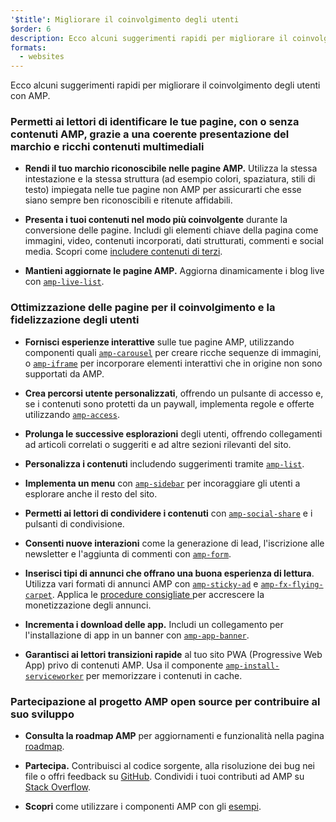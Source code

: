 ```yaml
---
'$title': Migliorare il coinvolgimento degli utenti
$order: 6
description: Ecco alcuni suggerimenti rapidi per migliorare il coinvolgimento degli utenti con AMP. Questo permetterà ai lettori di identificare le tue pagine, con o senza contenuti AMP, grazie a una coerente presentazione del marchio e ricchi contenuti multimediali
formats:
  - websites
---
```


Ecco alcuni suggerimenti rapidi per migliorare il coinvolgimento degli utenti con AMP.

### Permetti ai lettori di identificare le tue pagine, con o senza contenuti AMP, grazie a una coerente presentazione del marchio e ricchi contenuti multimediali

- **Rendi il tuo marchio riconoscibile nelle pagine AMP.** Utilizza la stessa intestazione e la stessa struttura (ad esempio colori, spaziatura, stili di testo) impiegata nelle tue pagine non AMP per assicurarti che esse siano sempre ben riconoscibili e ritenute affidabili.

- **Presenta i tuoi contenuti nel modo più coinvolgente** durante la conversione delle pagine. Includi gli elementi chiave della pagina come immagini, video, contenuti incorporati, dati strutturati, commenti e social media. Scopri come [includere contenuti di terzi](../../../documentation/guides-and-tutorials/develop/media_iframes_3p/third_party_components.md).

- **Mantieni aggiornate le pagine AMP.** Aggiorna dinamicamente i blog live con [`amp-live-list`](../../../documentation/components/reference/amp-live-list.md).

### Ottimizzazione delle pagine per il coinvolgimento e la fidelizzazione degli utenti

- **Fornisci esperienze interattive** sulle tue pagine AMP, utilizzando componenti quali [`amp-carousel`](../../../documentation/components/reference/amp-carousel.md) per creare ricche sequenze di immagini, o [`amp-iframe`](../../../documentation/components/reference/amp-iframe.md) per incorporare elementi interattivi che in origine non sono supportati da AMP.

- **Crea percorsi utente personalizzati**, offrendo un pulsante di accesso e, se i contenuti sono protetti da un paywall, implementa regole e offerte utilizzando [`amp-access`](../../../documentation/components/reference/amp-access.md).

- **Prolunga le successive esplorazioni** degli utenti, offrendo collegamenti ad articoli correlati o suggeriti e ad altre sezioni rilevanti del sito.

- **Personalizza i contenuti** includendo suggerimenti tramite [`amp-list`](../../../documentation/components/reference/amp-list.md).

- **Implementa un menu** con [`amp-sidebar`](../../../documentation/components/reference/amp-sidebar.md) per incoraggiare gli utenti a esplorare anche il resto del sito.

- **Permetti ai lettori di condividere i contenuti** con [`amp-social-share`](../../../documentation/components/reference/amp-social-share.md) e i pulsanti di condivisione.

- **Consenti nuove interazioni** come la generazione di lead, l'iscrizione alle newsletter e l'aggiunta di commenti con [`amp-form`](../../../documentation/components/reference/amp-form.md).

- **Inserisci tipi di annunci che offrano una buona esperienza di lettura**. Utilizza vari formati di annunci AMP con [`amp-sticky-ad`](../../../documentation/components/reference/amp-sticky-ad.md) e [`amp-fx-flying-carpet`](../../../documentation/components/reference/amp-fx-flying-carpet.md). Applica le [procedure consigliate ](../../../documentation/guides-and-tutorials/develop/monetization/index.md)per accrescere la monetizzazione degli annunci.

- **Incrementa i download delle app.** Includi un collegamento per l'installazione di app in un banner con [`amp-app-banner`](../../../documentation/components/reference/amp-app-banner.md).

- **Garantisci ai lettori transizioni rapide** al tuo sito PWA (Progressive Web App) privo di contenuti AMP. Usa il componente [`amp-install-serviceworker`](../../../documentation/components/reference/amp-install-serviceworker.md) per memorizzare i contenuti in cache.

### Partecipazione al progetto AMP open source per contribuire al suo sviluppo

- **Consulta la roadmap AMP** per aggiornamenti e funzionalità nella pagina [roadmap](../../../community/roadmap.html).

- **Partecipa.** Contribuisci al codice sorgente, alla risoluzione dei bug nei file o offri feedback su [GitHub](https://github.com/ampproject/amphtml/blob/main/docs/contributing.md). Condividi i tuoi contributi ad AMP su [Stack Overflow](https://stackoverflow.com/questions/tagged/amp-html).

- **Scopri** come utilizzare i componenti AMP con gli [esempi](../../../documentation/examples/index.html).
